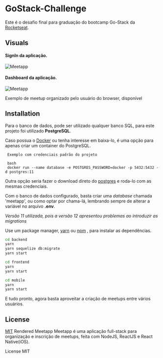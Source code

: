 # GoStack-Challenge

Este é o desafio final para graduação do bootcamp Go-Stack da [Rocketseat](https://rocketseat.com.br/).

## Visuals

#### SignIn da aplicação.

![Meetapp](https://user-images.githubusercontent.com/53484547/67404562-f3bbb300-f589-11e9-88b2-43fe73df72c9.png "Meetapp Screenshot")

#### Dashboard da aplicação.

![Meetapp](https://user-images.githubusercontent.com/53484547/67404553-f1f1ef80-f589-11e9-810b-c19778ae4206.png "Meetapp Screenshot")

Exemplo de meetup organizado pelo usuário do browser, disponível  

## Installation

Para o banco de dados, pode ser utilizado qualquer banco SQL, para este projeto foi utilizado **PostgreSQL**.

Caso possua o [Docker](https://docs.docker.com/docker-for-mac/install/) ou tenha interesse em baixa-lo, é uma opção para apenas criar um container do PostgreSQL. 


```
 Exemplo com credenciais padrão do projeto
 
 bash
 docker run --name database -e POSTGRES_PASSWORD=docker -p 5432:5432 -d postgres:11
```
Outra opção seria fazer o download direto do [postgres](https://www.postgresql.org/download/) e roda-lo com as mesmas credenciais.

Com o banco de dados configurado, basta criar uma *database* chamada 'meetapp', ou como optar por chama-lá, lembrando sempre de alterar a variável no arquivo **.env**.

*Versão 11 utilizada, pois a versão 12 apresentou problemas ao introduzir as migrations*

Use um package manager, [yarn](https://yarnpkg.com/en/docs/install#mac-stable) ou [npm](https://www.npmjs.com/get-npm) , para instalar as dependências.

```bash
cd backend
yarn
yarn sequelize db:migrate
yarn start
```

```bash
cd frontend
yarn 
yarn start
```

```bash
cd mobile
yarn 
yarn start
```
E tudo pronto, agora basta aproveitar a criação de meetups entre vários usuários.

## License
[MIT](https://choosealicense.com/licenses/mit/)
Rendered
Meetapp
Meetapp é uma aplicação full-stack para organização e inscrição de meetups, feita com NodeJS, ReactJS e React Native(iOS).

License
MIT
